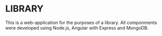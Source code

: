 # LIBRARY 
 This is a web-application for the purposes of a library. All componments were developed using Node.js, Angular with Express and MongoDB.
